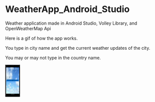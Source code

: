 # WeatherApp_Android_Studio
Weather application made in Android Studio, Volley Library, and OpenWeatherMap Api



Here is a gif of how the app works. 

You type in city name and get the current weather updates of the city. 

You may or may not type in the country name. 



<img src="WeatherApp.gif" style="zoom:10%;" />
